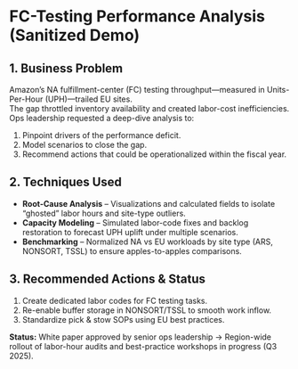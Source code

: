 # FC-Testing Performance Analysis (Sanitized Demo)

## 1. Business Problem
Amazon’s NA fulfillment-center (FC) testing throughput—measured in Units-Per-Hour (UPH)—trailed EU sites.  
The gap throttled inventory availability and created labor-cost inefficiencies.  
Ops leadership requested a deep-dive analysis to:  
1. Pinpoint drivers of the performance deficit.  
2. Model scenarios to close the gap.  
3. Recommend actions that could be operationalized within the fiscal year.

## 2. Techniques Used
- **Root-Cause Analysis** – Visualizations and calculated fields to isolate “ghosted” labor hours and site-type outliers.  
- **Capacity Modeling** – Simulated labor-code fixes and backlog restoration to forecast UPH uplift under multiple scenarios.  
- **Benchmarking** – Normalized NA vs EU workloads by site type (ARS, NONSORT, TSSL) to ensure apples-to-apples comparisons.

## 3. Recommended Actions & Status
1. Create dedicated labor codes for FC testing tasks.  
2. Re-enable buffer storage in NONSORT/TSSL to smooth work inflow.  
3. Standardize pick & stow SOPs using EU best practices.  

**Status:** White paper approved by senior ops leadership → Region-wide rollout of labor-hour audits and best-practice workshops in progress (Q3 2025).
